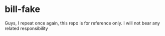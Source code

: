 # bill-fake
Guys, I repeat once again, this repo is for reference only. I will not bear any related responsibility
